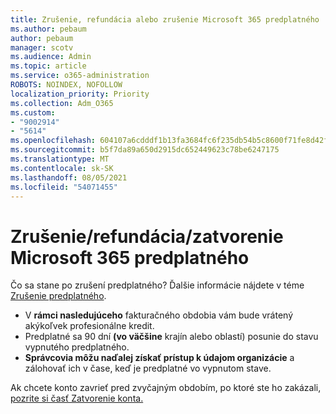```yaml
---
title: Zrušenie, refundácia alebo zrušenie Microsoft 365 predplatného
ms.author: pebaum
author: pebaum
manager: scotv
ms.audience: Admin
ms.topic: article
ms.service: o365-administration
ROBOTS: NOINDEX, NOFOLLOW
localization_priority: Priority
ms.collection: Adm_O365
ms.custom:
- "9002914"
- "5614"
ms.openlocfilehash: 604107a6cdddf1b13fa3684fc6f235db54b5c8600f71fe8d42f26ee179abfe6e
ms.sourcegitcommit: b5f7da89a650d2915dc652449623c78be6247175
ms.translationtype: MT
ms.contentlocale: sk-SK
ms.lasthandoff: 08/05/2021
ms.locfileid: "54071455"
---
```

# <a name="cancelrefundclose-your-microsoft-365-subscription"></a>Zrušenie/refundácia/zatvorenie Microsoft 365 predplatného

Čo sa stane po zrušení predplatného? Ďalšie informácie nájdete v téme [Zrušenie predplatného](https://docs.microsoft.com/microsoft-365/commerce/subscriptions/cancel-your-subscription?view=o365-worldwide).

- V **rámci nasledujúceho** fakturačného obdobia vám bude vrátený akýkoľvek profesionálne kredit.
- Predplatné sa 90 dní **(vo väčšine** krajín alebo oblastí) posunie do stavu vypnutého predplatného.
- **Správcovia môžu naďalej získať prístup k údajom organizácie** a zálohovať ich v čase, keď je predplatné vo vypnutom stave.

Ak chcete konto zavrieť pred zvyčajným obdobím, po ktoré ste ho zakázali, [pozrite si časť Zatvorenie konta.](https://docs.microsoft.com/microsoft-365/commerce/close-your-account?view=o365-worldwide)
